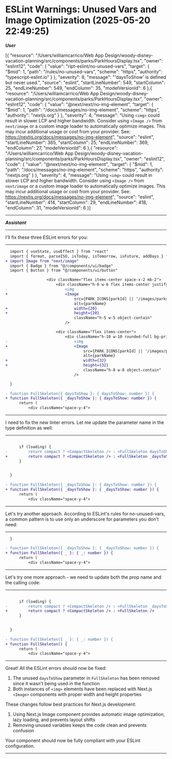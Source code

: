 <!-- Generated by SpecStory -->

# ESLint Warnings: Unused Vars and Image Optimization (2025-05-20 22:49:25)

_**User**_

[{
	"resource": "/Users/williamcarrico/Web App Design/woody-disney-vacation-planning/src/components/parks/ParkHoursDisplay.tsx",
	"owner": "eslint12",
	"code": {
		"value": "ript-eslint/no-unused-vars",
		"target": {
			"$mid": 1,
			"path": "/rules/no-unused-vars",
			"scheme": "https",
			"authority": "typescript-eslint.io"
		}
	},
	"severity": 8,
	"message": "'daysToShow' is defined but never used.",
	"source": "eslint",
	"startLineNumber": 549,
	"startColumn": 25,
	"endLineNumber": 549,
	"endColumn": 35,
	"modelVersionId": 6
},{
	"resource": "/Users/williamcarrico/Web App Design/woody-disney-vacation-planning/src/components/parks/ParkHoursDisplay.tsx",
	"owner": "eslint12",
	"code": {
		"value": "@next/next/no-img-element",
		"target": {
			"$mid": 1,
			"path": "/docs/messages/no-img-element",
			"scheme": "https",
			"authority": "nextjs.org"
		}
	},
	"severity": 4,
	"message": "Using `<img>` could result in slower LCP and higher bandwidth. Consider using `<Image />` from `next/image` or a custom image loader to automatically optimize images. This may incur additional usage or cost from your provider. See: https://nextjs.org/docs/messages/no-img-element",
	"source": "eslint",
	"startLineNumber": 365,
	"startColumn": 25,
	"endLineNumber": 369,
	"endColumn": 27,
	"modelVersionId": 6
},{
	"resource": "/Users/williamcarrico/Web App Design/woody-disney-vacation-planning/src/components/parks/ParkHoursDisplay.tsx",
	"owner": "eslint12",
	"code": {
		"value": "@next/next/no-img-element",
		"target": {
			"$mid": 1,
			"path": "/docs/messages/no-img-element",
			"scheme": "https",
			"authority": "nextjs.org"
		}
	},
	"severity": 4,
	"message": "Using `<img>` could result in slower LCP and higher bandwidth. Consider using `<Image />` from `next/image` or a custom image loader to automatically optimize images. This may incur additional usage or cost from your provider. See: https://nextjs.org/docs/messages/no-img-element",
	"source": "eslint",
	"startLineNumber": 414,
	"startColumn": 29,
	"endLineNumber": 418,
	"endColumn": 31,
	"modelVersionId": 6
}]

---

_**Assistant**_



---

I'll fix these three ESLint errors for you:

---

```diff
  import { useState, useEffect } from "react"
  import { format, parseISO, isToday, isTomorrow, isFuture, addDays } from "date-fns"
+ import Image from "next/image"
  import { Badge } from "@/components/ui/badge"
  import { Button } from "@/components/ui/button"
```

```diff
                  <div className="flex items-center space-x-2 mb-2">
                      <div className="h-6 w-6 flex items-center justify-center rounded-full bg-primary/10">
-                         <img
+                         <Image
                              src={PARK_ICONS[parkId] || '/images/parks/generic-park-icon.png'}
                              alt={parkName}
+                             width={20}
+                             height={20}
                              className="h-5 w-5 object-contain"
                          />
```

```diff
                      <div className="flex items-center">
                          <div className="h-10 w-10 rounded-full bg-primary/10 flex items-center justify-center mr-3">
-                             <img
+                             <Image
                                  src={PARK_ICONS[parkId] || '/images/parks/generic-park-icon.png'}
                                  alt={parkName}
+                                 width={32}
+                                 height={32}
                                  className="h-8 w-8 object-contain"
                              />
```

```diff
  }
  
- function FullSkeleton({ daysToShow }: { daysToShow: number }) {
+ function FullSkeleton({ _daysToShow }: { daysToShow: number }) {
      return (
          <div className="space-y-4">
```

---

I need to fix the new linter errors. Let me update the parameter name in the type definition as well:

---

```diff
  
      if (loading) {
-         return compact ? <CompactSkeleton /> : <FullSkeleton daysToShow={daysToShow} />
+         return compact ? <CompactSkeleton /> : <FullSkeleton _daysToShow={daysToShow} />
      }
  
```

```diff
  }
  
- function FullSkeleton({ _daysToShow }: { daysToShow: number }) {
+ function FullSkeleton({ _daysToShow }: { _daysToShow: number }) {
      return (
          <div className="space-y-4">
```

---

Let's try another approach. According to ESLint's rules for no-unused-vars, a common pattern is to use only an underscore for parameters you don't need:

---

```diff
  }
  
- function FullSkeleton({ _daysToShow }: { _daysToShow: number }) {
+ function FullSkeleton({ _ }: { _: number }) {
      return (
          <div className="space-y-4">
```

---

Let's try one more approach - we need to update both the prop name and the calling code:

---

```diff
  
      if (loading) {
-         return compact ? <CompactSkeleton /> : <FullSkeleton _daysToShow={daysToShow} />
+         return compact ? <CompactSkeleton /> : <FullSkeleton />
      }
  
```

```diff
  }
  
- function FullSkeleton({ _ }: { _: number }) {
+ function FullSkeleton() {
      return (
          <div className="space-y-4">
```

---

Great! All the ESLint errors should now be fixed:

1. The unused `daysToShow` parameter in `FullSkeleton` has been removed since it wasn't being used in the function
2. Both instances of `<img>` elements have been replaced with Next.js `<Image>` components with proper width and height properties

These changes follow best practices for Next.js development:

1. Using Next.js Image component provides automatic image optimization, lazy loading, and prevents layout shifts
2. Removing unused variables keeps the code clean and prevents confusion

Your component should now be fully compliant with your ESLint configuration.

---

